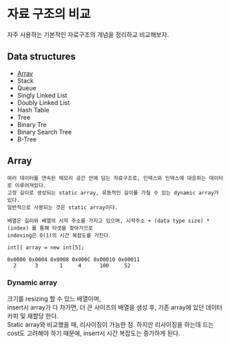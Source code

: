 # 자료 구조의 비교
자주 사용하는 기본적인 자료구조의 개념을 정리하교 비교해보자.

## Data structures
- [Array](#array)
- Stack
- Queue
- Singly Linked List
- Doubly Linked List
- Hash Table
- Tree
- Binary Tre
- Binary Search Tree
- B-Tree


## Array
```
여러 데이터를 연속된 메모리 공간 안에 담는 자료구조로, 인덱스와 인덱스에 대응하는 데이터로 이루어져있다.
고정 길이로 생성되는 static array, 유동적인 길이를 가질 수 있는 dynamic array가 있다.
일반적으로 사용되는 것은 static array이다.

배열은 길이와 배열의 시작 주소를 가지고 있으며, 시작주소 + (data type size) * (index) 를 통해 타겟을 찾아가므로 
indexing은 O(1)의 시간 복잡도를 가진다.

int[] array = new int[5];

0x0000 0x0004 0x0008 0x000C 0x00010 0x00011
  2      3       1     4      100     52
```

### Dynamic array
크기를 resizing 할 수 있느 배열이며,<br/>
insert시 array가 다 차가면, 더 큰 사이즈의 배열을 생성 후, 기존 array에 있던 데이터 카피 및 재할당 한다.<br/>
Static array와 비교했을 때, 리사이징이 가능한 점. 하지만 리사이징을 하는데 드는 cost도 고려해야 하기 때문에, insert시 시간 복잡도는 증가하게 된다.
